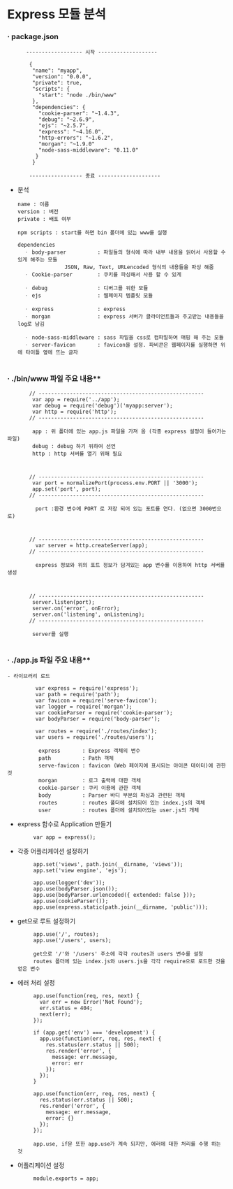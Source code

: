  # Express 모듈 분석
 
   ### · package.json   
		
	  	  ------------------ 시작 -------------------
		  
	 	   {
		    "name": "myapp",
		    "version": "0.0.0",
		    "private": true,
		    "scripts": {
		  	  "start": "node ./bin/www"
		    },
		    "dependencies": {
			  "cookie-parser": "~1.4.3",
			  "debug": "~2.6.9",
			  "ejs": "~2.5.7",
			  "express": "~4.16.0",
			  "http-errors": "~1.6.2",
			  "morgan": "~1.9.0"
			  "node-sass-middleware": "0.11.0"
		     }
		    }
		    
		   ----------------- 종료 --------------------
	
   - 분석	
 	
	     name : 이름 
	     version : 버전 
	     private : 배포 여부 
				
	     npm scripts : start를 하면 bin 폴더에 있는 www를 실행 

	     dependencies				
	       ㆍ body-parser          : 파일들의 형식에 따라 내부 내용을 읽어서 사용할 수 있게 해주는 모듈
			            JSON, Raw, Text, URLencoded 형식의 내용들을 파싱 해줌
	       ㆍ Cookie-parser        : 쿠키를 파싱해서 사용 할 수 있게
	  
	       ㆍ debug                : 디버그를 위한 모듈
	       ㆍ ejs                  : 웹페이지 템플릿 모듈
	  
	       ㆍ express              : express
	       ㆍ morgan               : express 서버가 클라이언트들과 주고받는 내용들을 log로 남김
	  
	       ㆍ node-sass-middleware : sass 파일을 css로 컴파일하여 매핑 해 주는 모듈
	       ㆍ server-favicon       : favicon을 설정. 파비콘은 웹페이지를 실행하면 위에 타이틀 옆에 뜨는 글자
						   
#
   ### · ./bin/www 파일 주요 내용**
		
           // -----------------------------------------------------
            var app = require('../app');
            var debug = require('debug')('myapp:server');
            var http = require('http');
           // -----------------------------------------------------	   
	   
	        app : 위 폴더에 있는 app.js 파일을 가져 옴 (각종 express 설정이 들어가는 파일)
	        debug : debug 하기 위하여 선언
	        http : http 서버를 열기 위해 필요

#
  

           // -----------------------------------------------------
            var port = normalizePort(process.env.PORT || '3000');
            app.set('port', port);
           // -----------------------------------------------------

             port :환경 변수에 PORT 로 저장 되어 있는 포트를 연다. (없으면 3000번으로)

#
           // -----------------------------------------------------
             var server = http.createServer(app);
           // -----------------------------------------------------

             express 정보와 위의 포트 정보가 담겨있는 app 변수를 이용하여 http 서버를 생성
#

           // -----------------------------------------------------
            server.listen(port);
            server.on('error', onError);
            server.on('listening', onListening);
           // -----------------------------------------------------
             
	        server를 실행 
#

   ### · ./app.js 파일 주요 내용**		
    - 라이브러리 로드
		   
             var express = require('express');
             var path = require('path');
             var favicon = require('serve-favicon');
             var logger = require('morgan');
             var cookieParser = require('cookie-parser');
             var bodyParser = require('body-parser');

             var routes = require('./routes/index');
             var users = require('./routes/users');

              express       : Express 객체의 변수
              path          : Path 객체
              serve-favicon : favicon (Web 페이지에 표시되는 아이콘 데이터)에 관한 것
              morgan        : 로그 출력에 대한 객체
              cookie-parser : 쿠키 이용에 관한 객체
              body          : Parser 바디 부분의 파싱과 관련된 객체
              routes        : routes 폴더에 설치되어 있는 index.js의 객체
              user          : routes 폴더에 설치되어있는 user.js의 개체

   - express 함수로 Application 만들기
		   
              var app = express();

   - 각종 어플리케이션 설정하기
		   
              app.set('views', path.join(__dirname, 'views'));
              app.set('view engine', 'ejs');

              app.use(logger('dev'));
              app.use(bodyParser.json());
              app.use(bodyParser.urlencoded({ extended: false }));
              app.use(cookieParser());
              app.use(express.static(path.join(__dirname, 'public')));

   - get으로 루트 설정하기
		   
              app.use('/', routes);
              app.use('/users', users);

              get으로 '/'와 '/users' 주소에 각각 routes과 users 변수를 설정
              routes 폴더에 있는 index.js와 users.js을 각각 require으로 로드한 것을 얻은 변수

   - 에러 처리 설정
		   
              app.use(function(req, res, next) {
                var err = new Error('Not Found');
                err.status = 404;
                next(err);
              });

              if (app.get('env') === 'development') {
                app.use(function(err, req, res, next) {
                  res.status(err.status || 500);
                  res.render('error', {
                    message: err.message,
                    error: err
                  });
                });
              }

              app.use(function(err, req, res, next) {
                res.status(err.status || 500);
                res.render('error', {
                  message: err.message,
                  error: {}
                });
              });

              app.use, if문 또한 app.use가 계속 되지만, 에러에 대한 처리를 수행 하는 것 

   - 어플리케이션 설정
		   
              module.exports = app;
